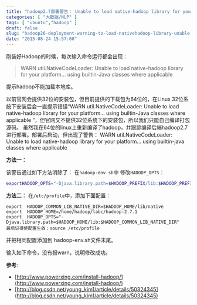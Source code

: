 ```yaml
---
title: "hadoop2.7部署警告： Unable to load native-hadoop library for your platform"
categories: [ "大数据/NLP" ]
tags: [ "ubuntu","hadoop" ]
draft: false
slug: "hadoop26-deployment-warning-to-load-nativehadoop-library-unable-for-your-platform"
date: "2015-08-24 15:57:00"
---
```


刚装好Hadoop的时候，每次输入命令运行都会出现：

>WARN util.NativeCodeLoader: Unable to load native-hadoop library for your platform… using builtin-Java classes where applicable

提示hadoop不能加载本地库。

以前官网会提供32位的安装包，但目前提供的下载包为64位的，在Linux 32位系统下安装后会一直提示错误“WARN util.NativeCodeLoader: Unable to load native-hadoop library for your platform… using builtin-Java classes where applicable ”，但官网又不提供32位系统下的安装包，所以我们只能自己编译打包源码。
虽然我在64位的linux上重新编译了hadoop，并跟踪编译后端hadoop2.7进行部署。部署后启动，但出现了警告：
WARN util.NativeCodeLoader: Unable to load native-hadoop library for your platform... using builtin-java classes where applicable

**方法一：**

该警告通过如下方法消除了：
在`hadoop-env.sh`中 修改`HADOOP_OPTS`：
```bash
exportHADOOP_OPTS="-Djava.library.path=$HADOOP_PREFIX/lib:$HADOOP_PREFIX/lib/native"
```
**方法二：**
在`/etc/profile`中，添加下面配置：
```
export  HADOOP_COMMON_LIB_NATIVE_DIR=$HADOOP_HOME/lib/native
export  HADOOP_HOME=/home/hadoop/labc/hadoop-2.7.1
export  HADOOP_OPTS="-Djava.library.path=$HADOOP_HOME/lib:$HADOOP_COMMON_LIB_NATIVE_DIR"
最后记得使配置生效：source /etc/profile
```
并把相同配置添加到`hadoop-env.sh文件末尾。

输入如下命令，没有报warn，说明修改成功。

**参考**:

 - [http://www.powerxing.com/install-hadoop/](http://www.powerxing.com/install-hadoop/)
 - [http://blog.csdn.net/young_kim1/article/details/50324345](http://blog.csdn.net/young_kim1/article/details/50324345)